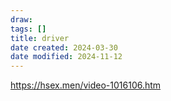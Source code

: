 ```yaml
---
draw:
tags: []
title: driver
date created: 2024-03-30
date modified: 2024-11-12
---
```

https://hsex.men/video-1016106.htm